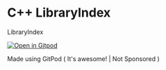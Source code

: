 # C++ LibraryIndex

LibraryIndex

[![Open in Gitpod](https://gitpod.io/button/open-in-gitpod.svg)](https://gitpod.io/#https://github.com/GalaxyGamingBoy/LibraryIndex)

Made using GitPod ( It's awesome! | Not Sponsored )
